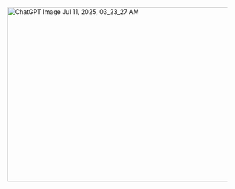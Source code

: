 <img width="600" height="400" alt="ChatGPT Image Jul 11, 2025, 03_23_27 AM" src="https://github.com/user-attachments/assets/a6c65a7b-3afc-4c25-93f5-81cd2651b76a" />
